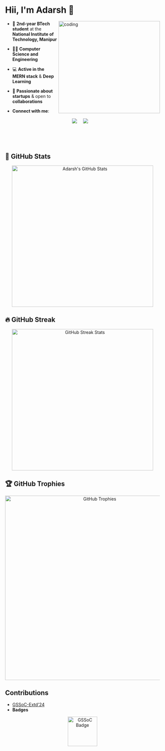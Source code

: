 # Hii, I'm Adarsh 👋
  <img align="right" alt="coding" height="300" width="330" src="https://user-images.githubusercontent.com/74038190/229223263-cf2e4b07-2615-4f87-9c38-e37600f8381a.gif">
  
- 🌟 **2nd-year BTech student** at the **National Institute of Technology, Manipur**  

- 👨‍💻 **Computer Science and Engineering**
  
- 💻 **Active in the MERN stack** & **Deep Learning**
 
- 🚀 **Passionate about startups** & open to **collaborations**
- **Connect with me**:
<p align="center">
<a href="https://www.linkedin.com/in/adarsh-chaubey/" target="blank"><img align="center" src="https://img.shields.io/badge/LinkedIn-0077B5?style=for-the-badge&logo=linkedin&logoColor=white" /></a> &nbsp;&nbsp;&nbsp;  
<a href="mailto:0310adarshchaubey@gmail.com" target="blank"><img align="center" src="https://img.shields.io/badge/Gmail-D14836?style=for-the-badge&logo=gmail&logoColor=white" /></a> &nbsp;&nbsp;&nbsp;       
</p>
  
<br/><br/><br/>
<!-- GitHub Stats -->
## 🌟 GitHub Stats
<p align="center">
  <img src="https://github-readme-stats.vercel.app/api?username=Adarsh-Chaubey03&show_icons=true&theme=chartreuse-dark&include_all_commits=true&count_private=true" alt="Adarsh's GitHub Stats" width="460"/>
</p>

## 🔥 GitHub Streak
<p align="center">
  <img src="https://github-readme-streak-stats.herokuapp.com/?user=Adarsh-Chaubey03&theme=dark" alt="GitHub Streak Stats" width="460"/>
</p>

## 🏆 GitHub Trophies
<p align="center">
  <img src="https://github-profile-trophy.vercel.app/?username=Adarsh-Chaubey03&theme=darkhub&no-frame=true&row=1&column=6" alt="GitHub Trophies" width="600"/>
</p>



## Contributions
- [GSSoC-Extd'24](https://github.com/GSSoC24)
- **Badges**
<div align="center">
  <img src="https://gssoc.girlscript.tech/badges/1.png?imwidth=96" alt="GSSoC Badge" width="96">
</div>

